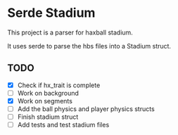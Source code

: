 # Serde Stadium

This project is a parser for haxball stadium.

It uses serde to parse the hbs files into a Stadium struct.

## TODO

- [x] Check if hx_trait is complete
- [ ] Work on background
- [x] Work on segments
- [ ] Add the ball physics and player physics structs
- [ ] Finish stadium struct
- [ ] Add tests and test stadium files
